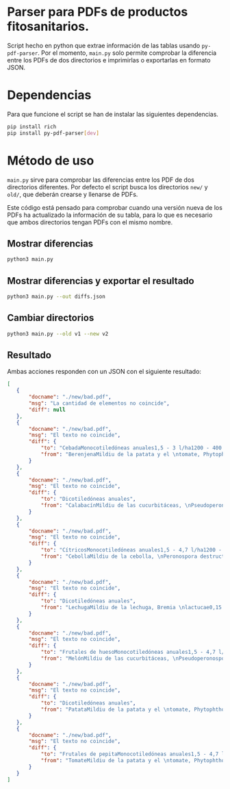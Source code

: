 # Parser para PDFs de productos fitosanitarios.

Script hecho en python que extrae información de las tablas usando `py-pdf-parser`. Por el momento, `main.py` solo permite comprobar la diferencia entre los PDFs de dos directorios e imprimirlas o exportarlas en formato JSON.

# Dependencias

Para que funcione el script se han de instalar las siguientes dependencias.

```bash
pip install rich
pip install py-pdf-parser[dev]
```

# Método de uso

`main.py` sirve para comprobar las diferencias entre los PDF de dos directorios diferentes. Por defecto el script busca los directorios `new/` y `old/`, que deberán crearse y llenarse de PDFs.

Este código está pensado para comprobar cuando una versión nueva de los PDFs ha actualizado la información de su tabla, para lo que es necesario que ambos directorios tengan PDFs con el mismo nombre.

## Mostrar diferencias

```bash
python3 main.py
```

## Mostrar diferencias y exportar el resultado

```bash
python3 main.py --out diffs.json
```

## Cambiar directorios

 ```bash
 python3 main.py --old v1 --new v2
 ```

## Resultado

Ambas acciones responden con un JSON con el siguiente resultado:

 ```json
[
    {
        "docname": "./new/bad.pdf",
        "msg": "La cantidad de elementos no coincide",
        "diff": null
    },
    {
        "docname": "./new/bad.pdf",
        "msg": "El texto no coincide",
        "diff": {
            "to": "CebadaMonocotiledóneas anuales1,5 - 3 l/ha1200 - 400  l/haAplicar antes de la siembra (pre-emergencia).",
            "from": "BerenjenaMildiu de la patata y el \ntomate, Phytophthora \ninfestans0,2 - 0,3 l/ha37200-1500 l/ha (Ver cond.)"
        }
    },
    {
        "docname": "./new/bad.pdf",
        "msg": "El texto no coincide",
        "diff": {
            "to": "Dicotiledóneas anuales",
            "from": "CalabacínMildiu de las cucurbitáceas, \nPseudoperonospora \ncubensis0,2 - 0,25 l/ha37200-1250 l/ha (Ver cond.)"
        }
    },
    {
        "docname": "./new/bad.pdf",
        "msg": "El texto no coincide",
        "diff": {
            "to": "CítricosMonocotiledóneas anuales1,5 - 4,7 l/ha1200 - 600  l/haAplicar solo en la línea del cultivo.\nSe deben tener en cuenta las medidas de aplicación para evitar todo posible contacto de los frutos con \nel producto o con el suelo tratado.\nNo labrar el suelo tras la aplicación.\nAplicar de septiembre-noviembre hasta BBCH 85.",
            "from": "CebollaMildiu de la cebolla, \nPeronospora destructor0,2 l/ha37200-1000 l/ha"
        }
    },
    {
        "docname": "./new/bad.pdf",
        "msg": "El texto no coincide",
        "diff": {
            "to": "Dicotiledóneas anuales",
            "from": "LechugaMildiu de la lechuga, Bremia \nlactucae0,15 l/ha2 ver cond.7200-1000 l/ha"
        }
    },
    {
        "docname": "./new/bad.pdf",
        "msg": "El texto no coincide",
        "diff": {
            "to": "Frutales de huesoMonocotiledóneas anuales1,5 - 4,7 l/ha1200 - 600  l/haAplicar solo en la línea del cultivo.\nAsegurarse de que no hay frutos maduros en el suelo o en las plantas tratadas.\nNo labrar el suelo tras la aplicación.\nAplicar de febrero-abril hasta BBCH 69. \nAplicar solo en la línea del cultivo.\nAsegurarse de que no hay frutos maduros en el suelo o en las plantas tratadas.\nNo labrar el suelo tras la aplicación.\nAplicar de febrero-abril hasta BBCH 69.",
            "from": "MelónMildiu de las cucurbitáceas, \nPseudoperonospora \ncubensis0,2 - 0,25 l/ha37200-1250 l/ha (Ver cond.)"
        }
    },
    {
        "docname": "./new/bad.pdf",
        "msg": "El texto no coincide",
        "diff": {
            "to": "Dicotiledóneas anuales",
            "from": "PatataMildiu de la patata y el \ntomate, Phytophthora \ninfestans\nMildiu de las cucurbitáceas, \nPseudoperonospora \ncubensis0,15 l/ha47300-1000 l/haAplicar al aire libre a un BBCH 10 hasta el plazo de seguridad. Aplicar una dosis fija (15 g sa/ha, \nindependientemente del volumen de caldo a utilizar)."
        }
    },
    {
        "docname": "./new/bad.pdf",
        "msg": "El texto no coincide",
        "diff": {
            "to": "Frutales de pepitaMonocotiledóneas anuales1,5 - 4,7 l/ha1200 - 600  l/ha",
            "from": "TomateMildiu de la patata y el \ntomate, Phytophthora \ninfestans0,2 - 0,3 l/ha37200-1500 l/ha (Ver cond.)"
        }
    }
]

 ```
